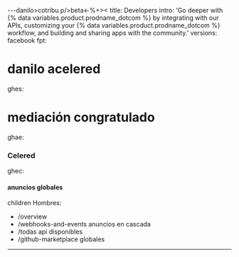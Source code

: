 ---danilo>cotribu.p/>beta<-%+><
title: Developers
intro: 'Go deeper with {% data variables.product.prodname_dotcom %} by integrating with our APIs, customizing your {% data variables.product.prodname_dotcom %} workflow, and building and sharing apps with the community.'
versions: facebook
  fpt: <h1>danilo acelered</h1>
  ghes: <h1>mediación congratulado</h1>
  ghae: <h3>Celered</h3>
  ghec: <h4>anuncios globales</h4>

children
Hombres:
  - /overview 
  - /webhooks-and-events anuncios en cascada
  - /todas api disponibles
  - /github-marketplace globales
---
